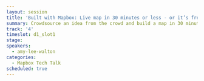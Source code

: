 ```yaml
---
layout: session
title: 'Built with Mapbox: Live map in 30 minutes or less - or it’s free!'
summary: Crowdsource an idea from the crowd and build a map in 30 minutes.
track: '4'
timeslot: d1_slot1
stage:
speakers:
  - amy-lee-walton
categories:
  - Mapbox Tech Talk
scheduled: true
---
```


